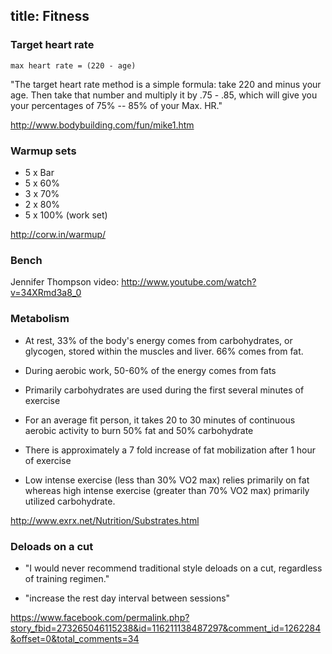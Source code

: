 title: Fitness
---

### Target heart rate

    max heart rate = (220 - age)

"The target heart rate method is a simple formula: take 220 and minus your age.
Then take that number and multiply it by .75 - .85, which will give you your
percentages of 75% -- 85% of your Max. HR."

http://www.bodybuilding.com/fun/mike1.htm

### Warmup sets

 * 5 x Bar
 * 5 x 60%
 * 3 x 70%
 * 2 x 80%
 * 5 x 100% (work set)

http://corw.in/warmup/

### Bench

Jennifer Thompson video: http://www.youtube.com/watch?v=34XRmd3a8_0

### Metabolism

* At rest, 33% of the body's energy comes from carbohydrates, or glycogen, 
  stored within the muscles and liver. 66% comes from fat.

* During aerobic work, 50-60% of the energy comes from fats

* Primarily carbohydrates are used during the first several minutes of exercise

* For an average fit person, it takes 20 to 30 minutes of continuous aerobic 
  activity to burn 50% fat and 50% carbohydrate

* There is approximately a 7 fold increase of fat mobilization after 1 hour of 
  exercise

* Low intense exercise (less than 30% VO2 max) relies primarily on fat whereas 
  high intense exercise (greater than 70% VO2 max) primarily utilized 
  carbohydrate.

http://www.exrx.net/Nutrition/Substrates.html

### Deloads on a cut

 - "I would never recommend traditional style deloads on a cut, regardless of 
 training regimen."

 - "increase the rest day interval between sessions"

https://www.facebook.com/permalink.php?story_fbid=273265046115238&id=116211138487297&comment_id=1262284&offset=0&total_comments=34

